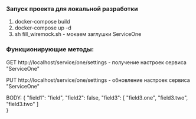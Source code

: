 ### Запуск проекта для локальной разработки

1) docker-compose build
2) docker-compose up -d
3) sh fill_wiremock.sh - мокаем заглушки ServiceOne

### Функционирующие методы: 

GET http://localhost/service/one/settings - получение настроек сервиса "ServiceOne"


PUT http://localhost/service/one/settings - обновление настроек сервиса "ServiceOne"

BODY:
{
    "field1": "field",
    "field2": false,
    "field3": [
    "field3.one",
    "field3.two",
    "field3.two"
    ]   
}

